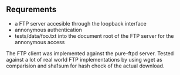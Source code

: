 ## Requrements

 * a FTP server accesible through the loopback interface
 * annonymous authentication
 * tests/data/foo.txt into the document root of the FTP server for the annonymous access

The FTP client was implemented against the pure-ftpd server. Tested against a lot of real world FTP implementations by using wget as comparision and sha1sum for hash check of the actual download.
